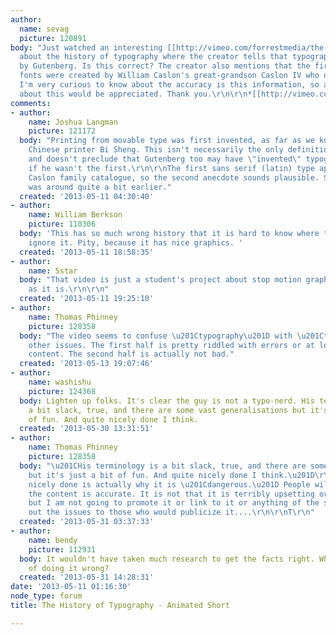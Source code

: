 ```yaml
---
author:
  name: sevag
  picture: 120891
body: "Just watched an interesting [[http://vimeo.com/forrestmedia/the-history-of-typography|animation]]*
  about the history of typography where the creator tells that typography was invented
  by Gutenberg. Is this correct? The creator also mentions that the first sans-serif
  fonts were created by William Caslon's great-grandson Caslon IV who disliked serifs.
  I'm very curious to know about the accuracy is this information, so any insight
  about this would be appreciated. Thank you.\r\n\r\n*[[http://vimeo.com/forrestmedia/the-history-of-typography|http://vimeo.com/forrestmedia/the-history-of-typography]]"
comments:
- author:
    name: Joshua Langman
    picture: 121172
  body: "Printing from movable type was first invented, as far as we know, by the
    Chinese printer Bi Sheng. This isn't necessarily the only definition of typography,
    and doesn't preclude that Gutenberg too may have \"invented\" typography, even
    if he wasn't the first.\r\n\r\nThe first sans serif (latin) type appeared in a
    Caslon family catalogue, so the second anecdote sounds plausible. Sans serif <em>lettering</em>
    was around quite a bit earlier."
  created: '2013-05-11 04:30:40'
- author:
    name: William Berkson
    picture: 110306
  body: 'This has so much wrong history that it is hard to know where to start. Just
    ignore it. Pity, because it has nice graphics. '
  created: '2013-05-11 18:58:35'
- author:
    name: 5star
  body: "That video is just a student's project about stop motion graphics ...as lame
    as it is.\r\n\r\n"
  created: '2013-05-11 19:25:10'
- author:
    name: Thomas Phinney
    picture: 128358
  body: "The video seems to confuse \u201Ctypography\u201D with \u201Ctype design,\u201D\_among
    other issues. The first half is pretty riddled with errors or at least misleading
    content. The second half is actually not bad."
  created: '2013-05-13 19:07:46'
- author:
    name: washishu
    picture: 124368
  body: Lighten up folks. It's clear the guy is not a typo-nerd. His terminology is
    a bit slack, true, and there are some vast generalisations but it's just a bit
    of fun. And quite nicely done I think.
  created: '2013-05-30 13:31:51'
- author:
    name: Thomas Phinney
    picture: 128358
  body: "\u201CHis terminology is a bit slack, true, and there are some vast generalisations
    but it's just a bit of fun. And quite nicely done I think.\u201D\r\n\r\nIt being
    nicely done is actually why it is \u201Cdangerous.\u201D People will assume that
    the content is accurate. It is not that it is terribly upsetting or anything,
    but I am not going to promote it or link to it or anything of the sort, and point
    out the issues to those who would publicize it....\r\n\r\nT\r\n"
  created: '2013-05-31 03:37:33'
- author:
    name: bendy
    picture: 112931
  body: It wouldn't have taken much research to get the facts right. What's the use
    of doing it wrong?
  created: '2013-05-31 14:28:31'
date: '2013-05-11 01:16:30'
node_type: forum
title: The History of Typography - Animated Short

---
```

